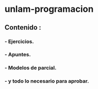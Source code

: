 # unlam-programacion

## Contenido :
### - Ejercicios.
### - Apuntes.
### - Modelos de parcial.
###  - y todo lo necesario para aprobar.

